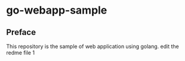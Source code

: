 # go-webapp-sample



## Preface
This repository is the sample of web application using golang.
edit  the redme file 1
